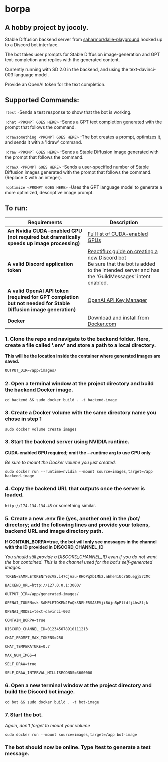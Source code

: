 # borpa

## A hobby project by jocoly.

Stable Diffusion backend server from [saharmor/dalle-playground](https://github.com/saharmor/dalle-playground) hooked up to a Discord bot interface.

The bot takes user prompts for Stable Diffusion image-generation and GPT text-completion and replies with the generated content.

Currently running with SD 2.0 in the backend, and using the text-davinci-003 language model.

Provide an OpenAI token for the text completion.

## Supported Commands:
  `!test`
  -Sends a test response to show that the bot is working.

  `!chat <PROMPT GOES HERE>`
  -Sends a GPT text completion generated with the prompt that follows the command.

  `!drawsomething <PROMPT GOES HERE>`
  -The bot creates a prompt, optimizes it, and sends it with a '!draw' command.
  
  `!draw <PROMPT GOES HERE>`
  -Sends a Stable Diffusion image generated with the prompt that follows the command.
  
  `!drawX <PROMPT GOES HERE>`
  -Sends a user-specified number of Stable Diffusion images generated with the prompt that follows the command. (Replace X with an integer).

  `!optimize <PROMPT GOES HERE>`
  -Uses the GPT language model to generate a more optimized, descriptive image prompt.

## To run:

| Requirements                                                                                                    | Description                                                                                                                                                                                                                                     |
|-----------------------------------------------------------------------------------------------------------------|-------------------------------------------------------------------------------------------------------------------------------------------------------------------------------------------------------------------------------------------------|
| **An Nvidia CUDA-enabled GPU (not required but dramatically speeds up image processing)**                       | [Full list of CUDA-enabled GPUs](https://developer.nvidia.com/cuda-gpus)                                                                                                                                                                        |
| **A valid Discord application token**                                                                           | [Reactiflux guide on creating a new Discord bot](https://github.com/reactiflux/discord-irc/wiki/Creating-a-discord-bot-&-getting-a-token)<br />Be sure that the bot is added to the intended server and has the 'GuildMessages' intent enabled. |
| **A valid OpenAI API token (required for GPT completion but not needed for Stable Diffusion image generation)** | [OpenAI API Key Manager](https://platform.openai.com/account/api-keys)                                                                                                                                                                          |
| **Docker**                                                                                                      | [Download and install from Docker.com](https://docs.docker.com/engine/install/)                                                                                                                                                                 |


### 1. Clone the repo and navigate to the backend folder. Here, create a file called '.env' and store a path to a local directory.
**This will be the location inside the container where generated images are saved.**

`OUTPUT_DIR=/app/images/`

### 2. Open a terminal window at the project directory and build the backend Docker image.
`cd backend && sudo docker build . -t backend-image`

### 3. Create a Docker volume with the same directory name you chose in step 1
`sudo docker volume create images`

### 3. Start the backend server using NVIDIA runtime.
**CUDA-enabled GPU required; omit the --runtime arg to use CPU only**

*Be sure to mount the Docker volume you just created.*

`sudo docker run --runtime=nvidia --mount source=images,target=/app backend-image`

### 4. Copy the backend URL that outputs once the server is loaded.
`http://174.134.134.45` or something similar.

### 5. Create a new .env file (yes, another one) in the /bot/ directory; add the following lines and provide your tokens, backend URL and image directory path.
**If CONTAIN_BORPA=true, the bot will only see messages in the channel with the ID provided in DISCORD_CHANNEL_ID**

*You should still provide a DISCORD_CHANNEL_ID even if you do not want the bot contained. This is the channel used for the bot's self-generated images.*

  `TOKEN=SAMPLETOKENrY0cV8.i47CjAau-RHQPqXb1Mk2.nEhe4iUcrGOuegj57zMC`
  
  `BACKEND_URL=http://127.0.0.1:3000/`

  `OUTPUT_DIR=/app/generated-images/`

  `OPENAI_TOKEN=sk-SAMPLETOKENJFoQkSNEhE5SA3EVji8AjnBpPlfdfj4hs8ljk`

  `OPENAI_MODEL=text-davinci-003`

  `CONTAIN_BORPA=true`

  `DISCORD_CHANNEL_ID=012345678910111213`

  `CHAT_PROMPT_MAX_TOKENS=250`

  `CHAT_TEMPERATURE=0.7`
  
  `MAX_NUM_IMGS=4`
  
  `SELF_DRAW=true`
  
  `SELF_DRAW_INTERVAL_MILLISECONDS=3600000`


### 6. Open a new terminal window at the project directory and build the Discord bot image.
`cd bot && sudo docker build . -t bot-image`


### 7. Start the bot.
*Again, don't forget to mount your volume*

`sudo docker run --mount source=images,target=/app bot-image`

### The bot should now be online. Type !test to generate a test message.
  
